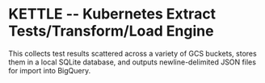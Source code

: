 KETTLE -- Kubernetes Extract Tests/Transform/Load Engine
======

This collects test results scattered across a variety of GCS buckets,
stores them in a local SQLite database, and outputs newline-delimited JSON files
for import into BigQuery.
